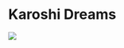 # Karoshi Dreams

![](https://github.com/Very-Serious-Games/Project-Liminal/blob/dev/Project%20Liminal/Assets/Art/icon.png)
